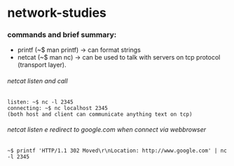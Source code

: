 # network-studies

### commands and brief summary:
- printf (~$ man printf) -> can format strings
- netcat (~$ man nc) ->  can be used to talk with servers on tcp protocol (transport layer).

###### netcat listen and call
`listen: ~$ nc -l 2345`\
`connecting: ~$ nc localhost 2345`\
`(both host and client can communicate anything text on tcp)`

###### netcat listen e redirect to google.com when connect via webbrowser
`~$ printf 'HTTP/1.1 302 Moved\r\nLocation: http://www.google.com' | nc -l 2345`
